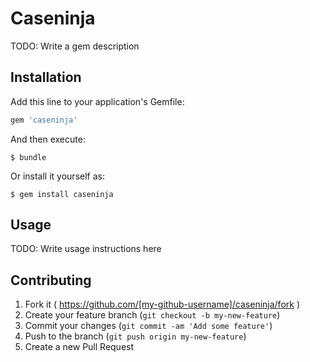 # Caseninja

TODO: Write a gem description

## Installation

Add this line to your application's Gemfile:

```ruby
gem 'caseninja'
```

And then execute:

    $ bundle

Or install it yourself as:

    $ gem install caseninja

## Usage

TODO: Write usage instructions here

## Contributing

1. Fork it ( https://github.com/[my-github-username]/caseninja/fork )
2. Create your feature branch (`git checkout -b my-new-feature`)
3. Commit your changes (`git commit -am 'Add some feature'`)
4. Push to the branch (`git push origin my-new-feature`)
5. Create a new Pull Request
